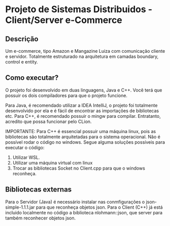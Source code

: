 # Projeto de Sistemas Distribuidos - Client/Server e-Commerce

## Descrição

Um e-commerce, tipo Amazon e Mangazine Luiza com comunicação cliente e servidor. Totalmente estruturado na arquitetura em camadas boundary, control 
e entity.

## Como executar?

O projeto foi desenvolvido em duas linguagens, Java e C++. Você terá que possuir os dois compiladores para que o projeto funcione.

Para Java, é recomendado utilizar a IDEA IntelliJ, o projeto foi totalmente desenvolvido por ela e é fácil de encontrar as importações de bibliotecas etc.
Para C++, é recomendado possuir o mingw para compilar. Entratanto, acredito que possa funcionar pelo CLion. 

IMPORTANTE: Para C++ é essencial possuir uma máquina linux, pois as bibliotecas são totalmente arquitetadas para o sistema operacional. Não é possível rodar o código no windows.
Segue alguma soluções possíveis para executar o código:
  1. Utilizar WSL.
  2. Utilizar uma máquina virtual com linux
  3. Trocar as bibliotecas Socket no Client.cpp para que o windows reconheça.

## Bibliotecas externas

Para o Servidor (Java) é necessário instalar nas conmfigurações o json-simple-1.1.1.jar para que reconheça objetos json.
Para o Client (C++) já está incluido localmente no código a biblioteca nlohmann::json, que server para também reconhecer objetos json.
